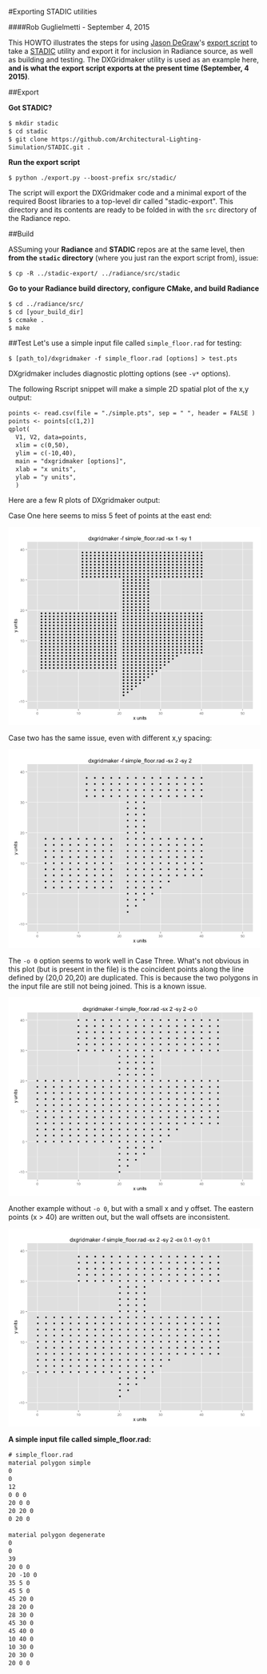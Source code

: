 #Exporting STADIC utilities

####Rob Guglielmetti - September 4, 2015

This HOWTO illustrates the steps for using [Jason DeGraw](https://github.com/jasondegraw)'s [export script](https://github.com/Architectural-Lighting-Simulation/STADIC/blob/export-script/export.py) to take a [STADIC](https://github.com/Architectural-Lighting-Simulation/STADIC) utility and export it for inclusion in Radiance source, as well as building and testing. The DXGridmaker utility is used as an example here, **and is what the export script exports at the present time (September, 4 2015)**.

##Export

**Got STADIC?**
```
$ mkdir stadic
$ cd stadic
$ git clone https://github.com/Architectural-Lighting-Simulation/STADIC.git .
```

**Run the export script**
```
$ python ./export.py --boost-prefix src/stadic/
```

The script will export the DXGridmaker code and a minimal export of the required Boost libraries to a top-level dir called "stadic-export". This directory and its contents are ready to be folded in with the ```src``` directory of the Radiance repo. 

##Build

ASSuming your **Radiance** and **STADIC** repos are at the same level, then **from the ```stadic``` directory** (where you just ran the export script from), issue:
```
$ cp -R ../stadic-export/ ../radiance/src/stadic
```

**Go to your Radiance build directory, configure CMake, and build Radiance**
```
$ cd ../radiance/src/
$ cd [your_build_dir]
$ ccmake .
$ make
```

##Test
Let's use a simple input file called ```simple_floor.rad``` for testing:
```
$ [path_to]/dxgridmaker -f simple_floor.rad [options] > test.pts
```

DXgridmaker includes diagnostic plotting options (see ```-v*``` options).

The following Rscript snippet will make a simple 2D spatial plot of the x,y output:
```
points <- read.csv(file = "./simple.pts", sep = " ", header = FALSE )
points <- points[c(1,2)]
qplot(
  V1, V2, data=points, 
  xlim = c(0,50), 
  ylim = c(-10,40),
  main = "dxgridmaker [options]",
  xlab = "x units",
  ylab = "y units",
  )

```
Here are a few R plots of DXgridmaker output:

Case One here seems to miss 5 feet of points at the east end:

![Case One](img/Rplot03.png)


Case two has the same issue, even with different x,y spacing:

![Case Two](img/Rplot.png)


The ```-o 0``` option seems to work well in Case Three. What's not obvious in this plot (but is present in the file) is the coincident points along the line defined by (20,0 20,20) are duplicated. This is because the two polygons in the input file are still not being joined. This is a known issue.

![Case Three](img/Rplot01.png)


Another example without ```-o 0```, but with a small x and y offset. The eastern points (x > 40) are written out, but the wall offsets are inconsistent. 

![Test One](img/Rplot02.png)



**A simple input file called simple_floor.rad:**

```
# simple_floor.rad
material polygon simple
0
0 
12
0 0 0
20 0 0
20 20 0
0 20 0

material polygon degenerate
0
0
39
20 0 0
20 -10 0
35 5 0
45 5 0
45 20 0
28 20 0
28 30 0
45 30 0
45 40 0
10 40 0
10 30 0
20 30 0
20 0 0
```



